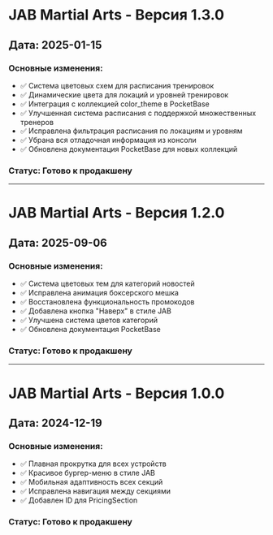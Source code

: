 # JAB Martial Arts - Версия 1.3.0

## Дата: 2025-01-15

### Основные изменения:
- ✅ Система цветовых схем для расписания тренировок
- ✅ Динамические цвета для локаций и уровней тренировок
- ✅ Интеграция с коллекцией color_theme в PocketBase
- ✅ Улучшенная система расписания с поддержкой множественных тренеров
- ✅ Исправлена фильтрация расписания по локациям и уровням
- ✅ Убрана вся отладочная информация из консоли
- ✅ Обновлена документация PocketBase для новых коллекций

### Статус: Готово к продакшену

---

# JAB Martial Arts - Версия 1.2.0

## Дата: 2025-09-06

### Основные изменения:
- ✅ Система цветовых тем для категорий новостей
- ✅ Исправлена анимация боксерского мешка
- ✅ Восстановлена функциональность промокодов
- ✅ Добавлена кнопка "Наверх" в стиле JAB
- ✅ Улучшена система цветов категорий
- ✅ Обновлена документация PocketBase

### Статус: Готово к продакшену

---

# JAB Martial Arts - Версия 1.0.0

## Дата: 2024-12-19

### Основные изменения:
- ✅ Плавная прокрутка для всех устройств
- ✅ Красивое бургер-меню в стиле JAB
- ✅ Мобильная адаптивность всех секций
- ✅ Исправлена навигация между секциями
- ✅ Добавлен ID для PricingSection

### Статус: Готово к продакшену
